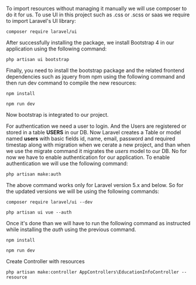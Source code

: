 To import resources without managing it manually we will use composer to do it for us. To use UI in this project such as .css or .scss or saas we require to import Laravel's UI library:
```shell
composer require laravel/ui
```
After successfully installing the package, we install Bootstrap 4 in our application using the following command:
```shell
php artisan ui bootstrap
```
Finally, you need to install the bootstrap package and the related frontend dependencies such as jquery from npm using the following command and then run dev command to compile the new resources:
```shell
npm install

npm run dev
```
Now bootstrap is integrated to our project.

For authentication we need a user to login. And the Users are registered or stored in a table **USERS** in our DB. Now Laravel creates a Table or model named **users** with basic fields id, name, email, password and required timestap along with migration when we cerate a new project, and than when we use the migrate command it migrates the *users* model to our DB. No for now we have to enable authentication for our application. To enable authentication we will use the following command:
```shell
php artisan make:auth
```
The above command works only for Laravel version 5.x and below. So for the updated versions we will be using the following commands:
```shell
composer require laravel/ui --dev

php artisan ui vue --auth
```
Once it's done than we will have to run the following command as instructed while installing the *auth* using the previous command.
```shell
npm install

npm run dev
```
Create Controller with resources

```shell
php artisan make:controller AppControllers\EducationInfoController --resource
```
